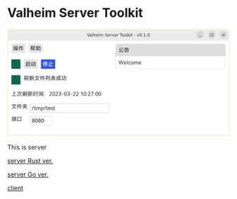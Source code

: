 # Valheim Server Toolkit

![app image](./assets/images/app.png)

This is server

[server Rust ver.](https://github.com/comoyi/seaport)

[server Go ver.](https://github.com/comoyi/valheim-syncer-server)

[client](https://github.com/comoyi/valheim-launcher)
